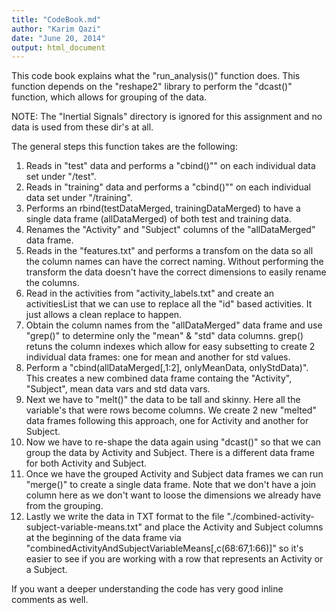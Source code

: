 ```yaml
---
title: "CodeBook.md"
author: "Karim Qazi"
date: "June 20, 2014"
output: html_document
---
```


This code book explains what the "run_analysis()" function does.  This function depends on the "reshape2" library to perform the "dcast()" function, which allows for grouping of the data.

NOTE: The "Inertial Signals" directory is ignored for this assignment and no data is used from these dir's at all.

The general steps this function takes are the following:

1. Reads in "test" data and performs a "cbind()"" on each individual data set under "/test".  
2. Reads in "training" data and performs a "cbind()"" on each individual data set under "/training". 
3. Performs an rbind(testDataMerged, trainingDataMerged) to have a single data frame (allDataMerged) of both test and training data. 
4. Renames the "Activity" and "Subject" columns of the "allDataMerged" data frame. 
5. Reads in the "features.txt" and performs a transfom on the data so all the column names can have the correct naming.  Without performing the transform the data doesn't have the correct dimensions to easily rename the columns.
6. Read in the activities from "activity_labels.txt" and create an activitiesList that we can use to replace all the "id" based activities.  It just allows a clean replace to happen.
7. Obtain the column names from the "allDataMerged" data frame and use "grep()" to determine only the "mean" & "std" data columns.  grep() retuns the column indexes which allow for easy subsetting to create 2 individual data frames: one for mean and another for std values. 
8. Perform a "cbind(allDataMerged[,1:2], onlyMeanData, onlyStdData)".  This creates a new combined data frame containg the "Activity", "Subject", mean data vars and std data vars.
9. Next we have to "melt()" the data to be tall and skinny.  Here all the variable's that were rows become columns. We create 2 new "melted" data frames following this approach, one for Activity and another for Subject.
10. Now we have to re-shape the data again using "dcast()" so that we can group the data by Activity and Subject.  There is a different data frame for both Activity and Subject.
11. Once we have the grouped Activity and Subject data frames we can run "merge()" to create a single data frame.  Note that we don't have a join column here as we don't want to loose the dimensions we already have from the grouping.
12. Lastly we write the data in TXT format to the file "./combined-activity-subject-variable-means.txt" and place the Activity and Subject columns at the beginning of the data frame via "combinedActivityAndSubjectVariableMeans[,c(68:67,1:66)]" so it's easier to see if you are working with a row that represents an Activity or a Subject. 


If you want a deeper understanding the code has very good inline comments as well.
